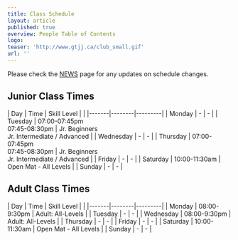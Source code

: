 ```yaml
---
title: Class Schedule
layout: article
published: true
overview: People Table of Contents
logo:
teaser: 'http://www.gtjj.ca/club_small.gif'
url: ''
---
```

Please check the [NEWS](/news) page for any updates on schedule changes.
## Junior Class Times

| Day | Time | Skill Level |  |
|-------|--------|---------|
| Monday | - | - |
| Tuesday | 07:00-07:45pm<br>07:45-08:30pm | Jr. Beginners<br>Jr. Intermediate / Advanced |
| Wednesday | - | - |
| Thursday | 07:00-07:45pm<br>07:45-08:30pm | Jr. Beginners<br>Jr. Intermediate / Advanced |
| Friday | - | - |
| Saturday | 10:00-11:30am | Open Mat - All Levels |
| Sunday | - | - |

## Adult Class Times

| Day | Time | Skill Level |  |
|-------|--------|---------|
| Monday | 08:00-9:30pm | Adult: All-Levels |
| Tuesday | - | - |
| Wednesday | 08:00-9:30pm | Adult: All-Levels |
| Thursday | - | - |
| Friday | - | - |
| Saturday | 10:00-11:30am | Open Mat - All Levels |
| Sunday | - | - |
